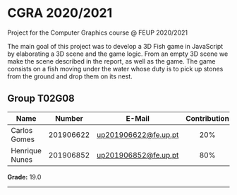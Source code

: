 # CGRA 2020/2021

Project for the Computer Graphics course @ FEUP 2020/2021

The main goal of this project was to develop a 3D Fish game in JavaScript by elaborating a 3D scene and the game logic.
From an empty 3D scene we make the scene described in the report, as well as the game.
The game consists on a fish moving under the water whose duty is to pick up stones from the ground and drop them on its nest.

## Group T02G08
| Name             | Number    | E-Mail               | Contribution |
| ---------------- | --------- | -------------------- | :----------: |
| Carlos Gomes     | 201906622 | up201906622@fe.up.pt | 20%          |
| Henrique Nunes   | 201906852 | up201906852@fe.up.pt | 80%          |

**Grade:** 19.0

----
